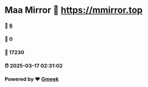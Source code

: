 # Maa Mirror :link: https://mmirror.top 
### :page_facing_up: [6](https://mmirror.top/tag.html) 
### :speech_balloon: 0 
### :hibiscus: 17230 
### :alarm_clock: 2025-03-17 02:31:02 
### Powered by :heart: [Gmeek](https://github.com/Meekdai/Gmeek)
